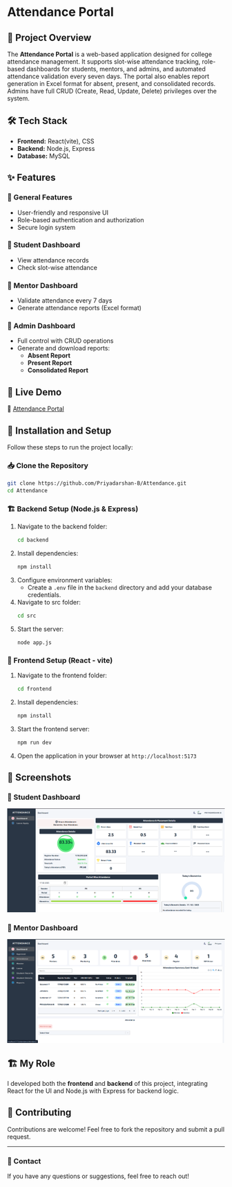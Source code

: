 # Attendance Portal

## 📌 Project Overview
The **Attendance Portal** is a web-based application designed for college attendance management. It supports slot-wise attendance tracking, role-based dashboards for students, mentors, and admins, and automated attendance validation every seven days. The portal also enables report generation in Excel format for absent, present, and consolidated records. Admins have full CRUD (Create, Read, Update, Delete) privileges over the system.

## 🛠 Tech Stack
- **Frontend:** React(vite), CSS
- **Backend:** Node.js, Express
- **Database:** MySQL

## ✨ Features
### 🎯 General Features
- User-friendly and responsive UI
- Role-based authentication and authorization
- Secure login system

### 📌 Student Dashboard
- View attendance records
- Check slot-wise attendance

### 📌 Mentor Dashboard
- Validate attendance every 7 days
- Generate attendance reports (Excel format)

### 📌 Admin Dashboard
- Full control with CRUD operations
- Generate and download reports:
  - **Absent Report**
  - **Present Report**
  - **Consolidated Report**

## 🚀 Live Demo
🔗 [Attendance Portal](https://learnathon.bitsathy.ac.in/attendance)

## 🔧 Installation and Setup
Follow these steps to run the project locally:

### 📥 Clone the Repository
```bash
git clone https://github.com/Priyadarshan-B/Attendance.git
cd Attendance
```

### 🏗 Backend Setup (Node.js & Express)
1. Navigate to the backend folder:
   ```bash
   cd backend
   ```
2. Install dependencies:
   ```bash
   npm install
   ```
3. Configure environment variables:
   - Create a `.env` file in the `backend` directory and add your database credentials.
4. Navigate to src folder:
   ```bash
   cd src
   ```
5. Start the server:
   ```bash
   node app.js
   ```

### 🎨 Frontend Setup (React - vite)
1. Navigate to the frontend folder:
   ```bash
   cd frontend
   ```
2. Install dependencies:
   ```bash
   npm install
   ```
3. Start the frontend server:
   ```bash
   npm run dev
   ```
4. Open the application in your browser at `http://localhost:5173`

## 📸 Screenshots
### 🔹 Student Dashboard
![Student Dashboard](https://raw.githubusercontent.com/Priyadarshan-B/Attendance/main/screenshots/student.png)

### 🔹 Mentor Dashboard
![Mentor Dashboard](https://raw.githubusercontent.com/Priyadarshan-B/Attendance/main/screenshots/mentor.png)


## 🏗 My Role
I developed both the **frontend** and **backend** of this project, integrating React for the UI and Node.js with Express for backend logic.

## 🤝 Contributing
Contributions are welcome! Feel free to fork the repository and submit a pull request.

---
### 📧 Contact
If you have any questions or suggestions, feel free to reach out!

